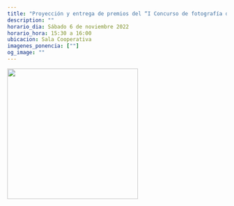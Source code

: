 ```yaml
---
title: "Proyección y entrega de premios del “I Concurso de fotografía de verano”"
description: ""
horario_dia: Sábado 6 de noviembre 2022
horario_hora: 15:30 a 16:00
ubicacion: Sala Cooperativa
imagenes_ponencia: [""]
og_image: ""
---
```


<div class="text-center m-5">
<img src="/img/entrada-gratuita.png" alt="">

<br />

<img src="/img/mascarilla-obligatoria.jpg" width=300 class="img-fluid" alt="">

</div>
